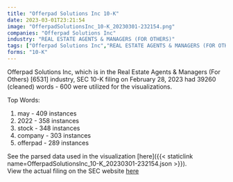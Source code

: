```yaml
---
title: "Offerpad Solutions Inc 10-K"
date: 2023-03-01T23:21:54
image: "OfferpadSolutionsInc_10-K_20230301-232154.png"
companies: "Offerpad Solutions Inc"
industry: "REAL ESTATE AGENTS & MANAGERS (FOR OTHERS)"
tags: ["Offerpad Solutions Inc","REAL ESTATE AGENTS & MANAGERS (FOR OTHERS)","02-28-2023","10-K"]
forms: "10-K"
---
```

Offerpad Solutions Inc, which is in the Real Estate Agents & Managers (For Others) [6531] industry, SEC 10-K filing on February 28, 2023 had 39260 (cleaned) words - 600 were utilized for the visualizations.

Top Words:
1. may - 409 instances
2. 2022 - 358 instances
3. stock - 348 instances
4. company - 303 instances
5. offerpad - 289 instances


See the parsed data used in the visualization [here]({{< staticlink name=OfferpadSolutionsInc_10-K_20230301-232154.json >}}).  
View the actual filing on the SEC website [here](https://www.sec.gov/Archives/edgar/data/1825024/0000950170-23-005066.txt)
